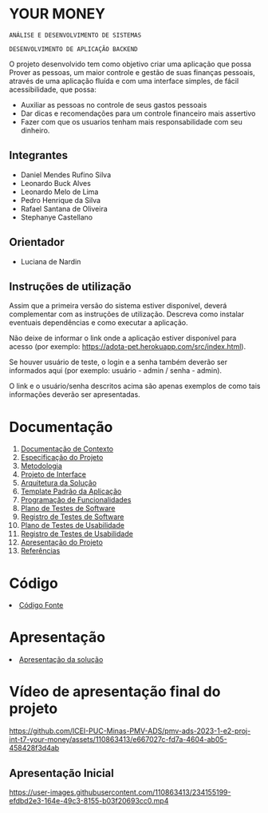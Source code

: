 # YOUR MONEY

`ANÁLISE E DESENVOLVIMENTO DE SISTEMAS`

`DESENVOLVIMENTO DE APLICAÇÃO BACKEND`

O projeto desenvolvido tem como objetivo criar uma aplicação que possa Prover as pessoas, um maior controle e gestão de suas finanças pessoais, através de uma aplicação fluída e com uma interface simples, de fácil acessibilidade, que possa:

* Auxiliar as pessoas no controle de seus gastos pessoais
* Dar dicas e recomendações para um controle financeiro mais assertivo
* Fazer com que os usuarios tenham mais responsabilidade com seu dinheiro.

## Integrantes

* Daniel Mendes Rufino Silva
* Leonardo Buck Alves
* Leonardo Melo de Lima
* Pedro Henrique da Silva
* Rafael Santana de Oliveira
* Stephanye Castellano


## Orientador

* Luciana de Nardin

## Instruções de utilização

Assim que a primeira versão do sistema estiver disponível, deverá complementar com as instruções de utilização. Descreva como instalar eventuais dependências e como executar a aplicação.

Não deixe de informar o link onde a aplicação estiver disponível para acesso (por exemplo: https://adota-pet.herokuapp.com/src/index.html).

Se houver usuário de teste, o login e a senha também deverão ser informados aqui (por exemplo: usuário - admin / senha - admin).

O link e o usuário/senha descritos acima são apenas exemplos de como tais informações deverão ser apresentadas.

# Documentação

<ol>
<li><a href="docs/01-Documentação de Contexto.md"> Documentação de Contexto</a></li>
<li><a href="docs/02-Especificação do Projeto.md"> Especificação do Projeto</a></li>
<li><a href="docs/03-Metodologia.md"> Metodologia</a></li>
<li><a href="docs/04-Projeto de Interface.md"> Projeto de Interface</a></li>
<li><a href="docs/05-Arquitetura da Solução.md"> Arquitetura da Solução</a></li>
<li><a href="docs/06-Template Padrão da Aplicação.md"> Template Padrão da Aplicação</a></li>
<li><a href="docs/07-Programação de Funcionalidades.md"> Programação de Funcionalidades</a></li>
<li><a href="docs/08-Plano de Testes de Software.md"> Plano de Testes de Software</a></li>
<li><a href="docs/09-Registro de Testes de Software.md"> Registro de Testes de Software</a></li>
<li><a href="docs/10-Plano de Testes de Usabilidade.md"> Plano de Testes de Usabilidade</a></li>
<li><a href="docs/11-Registro de Testes de Usabilidade.md"> Registro de Testes de Usabilidade</a></li>
<li><a href="docs/12-Apresentação do Projeto.md"> Apresentação do Projeto</a></li>
<li><a href="docs/13-Referências.md"> Referências</a></li>
</ol>

# Código

<li><a href="src/README.md"> Código Fonte</a></li>

# Apresentação

<li><a href="docs/12-Apresentação do Projeto.md"> Apresentação da solução</a></li>


# Vídeo de apresentação final do projeto

https://github.com/ICEI-PUC-Minas-PMV-ADS/pmv-ads-2023-1-e2-proj-int-t7-your-money/assets/110863413/e667027c-fd7a-4604-ab05-458428f3d4ab


## Apresentação Inicial

https://user-images.githubusercontent.com/110863413/234155199-efdbd2e3-164e-49c3-8155-b03f20693cc0.mp4



